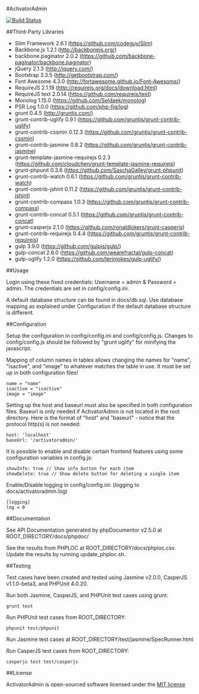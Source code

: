 #ActivatorAdmin

[![Build Status](https://secure.travis-ci.org/dan-lyn/activatoradmin.png?branch=master)](http://travis-ci.org/dan-lyn/activatoradmin)

##Third-Party Libraries

- Slim Framework 2.6.1 (https://github.com/codeguy/Slim)
- Backbone.js 1.2.1 (http://backbonejs.org/)
- backbone.paginator 2.0.2 (https://github.com/backbone-paginator/backbone.paginator)
- jQuery 2.1.3 (http://jquery.com/)
- Bootstrap 3.3.5 (http://getbootstrap.com/)
- Font Awesome 4.3.0 (http://fortawesome.github.io/Font-Awesome/)
- RequireJS 2.1.19 (http://requirejs.org/docs/download.html)
- RequireJS text 2.0.14 (https://github.com/requirejs/text)
- Monolog 1.15.0 (https://github.com/Seldaek/monolog)
- PSR Log 1.0.0 (https://github.com/php-fig/log)
- grunt 0.4.5 (http://gruntjs.com/)
- grunt-contrib-uglify 0.9.1 (https://github.com/gruntjs/grunt-contrib-uglify)
- grunt-contrib-cssmin 0.12.3 (https://github.com/gruntjs/grunt-contrib-cssmin)
- grunt-contrib-jasmine 0.8.2 (https://github.com/gruntjs/grunt-contrib-jasmine)
- grunt-template-jasmine-requirejs 0.2.3 (https://github.com/cloudchen/grunt-template-jasmine-requirejs)
- grunt-phpunit 0.3.6 (https://github.com/SaschaGalley/grunt-phpunit)
- grunt-contrib-watch 0.6.1 (https://github.com/gruntjs/grunt-contrib-watch)
- grunt-contrib-jshint 0.11.2 (https://github.com/gruntjs/grunt-contrib-jshint)
- grunt-contrib-compass 1.0.3 (https://github.com/gruntjs/grunt-contrib-compass)
- grunt-contrib-concat 0.5.1 (https://github.com/gruntjs/grunt-contrib-concat)
- grunt-casperjs 2.1.0 (https://github.com/ronaldlokers/grunt-casperjs)
- grunt-contrib-requirejs 0.4.4 (https://github.com/gruntjs/grunt-contrib-requirejs)
- gulp 3.9.0 (https://github.com/gulpjs/gulp/)
- gulp-concat 2.6.0 (https://github.com/wearefractal/gulp-concat)
- gulp-uglify 1.2.0 (https://github.com/terinjokes/gulp-uglify/)

##Usage

Login using these fixed credentials: Username = admin & Password = admin. The credentials are set in config/config.ini.

A default database structure can be found in docs/db.sql. Use database mapping as explained under Configuration if the default database structure is different.

##Configuration

Setup the configuration in config/config.ini and config/config.js. Changes to config/config.js should be followed by "grunt uglify" for minifying the javascript.

Mapping of column names in tables allows changing the names for "name", "isactive", and "image" to whatever matches the table in use. It must be set up in both configuration files!
```
name = "name"
isactive = "isactive"
image = "image"
```

Setting up the host and baseurl must also be specified in both configuration files. Baseurl is only needed if ActivatorAdmin is not located in the root directory. Here is the format of "host" and "baseurl" - notice that the protocol http(s) is not needed:
```
host: 'localhost'
baseUrl: '/activatoradmin/'
```

It is possible to enable and disable certain frontend features using some configuration variables in config.js:
```
showInfo: true // Show info button for each item
showDelete: true // Show delete button for deleting a single item

```

Enable/Disable logging in config/config.ini: (logging to docs/activatoradmin.log)
```
[logging]
log = 0
```

##Documentation

See API Documentation generated by phpDocumentor v2.5.0 at ROOT_DIRECTORY/docs/phpdoc/

See the results from PHPLOC at ROOT_DIRECTORY/docs/phploc.csv. Update the results by running update_phploc.sh.

##Testing

Test cases have been created and tested using Jasmine v2.0.0, CasperJS v1.1.0-beta3, and PHPUnit 4.0.20.

Run both Jasmine, CasperJS, and PHPUnit test cases using grunt:
```
grunt test
```

Run PHPUnit test cases from ROOT_DIRECTORY:
```
phpunit test/phpunit
```

Run Jasmine test cases at ROOT_DIRECTORY/test/jasmine/SpecRunner.html

Run CasperJS test cases from ROOT_DIRECTORY:
```
casperjs test test/casperjs
```

##License

ActivatorAdmin is open-sourced software licensed under the [MIT license](http://opensource.org/licenses/MIT)
